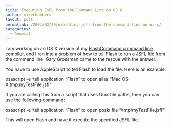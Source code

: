 ```yaml
---
title: Executing JSFL from the Command Line on OS X
author: mikechambers
layout: post
permalink: /2004/02/20/executing-jsfl-from-the-command-line-on-os-x/
categories:
  - General
---
```



I am working on an OS X version of my [FlashCommand command line compiler][1], and I ran into a problem of how to tell Flash to run a JSFL file from the command line. Gary Grossman came to the rescue with the answer.

You have to use AppleScript to tell Flash to load the file. Here is an example:

osascript -e &#8216;tell application &#8220;Flash&#8221; to open alias &#8220;Mac OS X:tmp:myTestFile.jsfl&#8221;&#8216;

If you are calling this from a script that uses Unix file paths, then you can use the following command:

osascript -e &#8216;tell application &#8220;Flash&#8221; to open posix file &#8220;/tmp/myTestFile.jsfl&#8221;&#8216;

This will open Flash and have it execute the specified JSFL file.

 [1]: http://www.markme.com/mesh/archives/003656.cfm